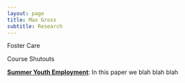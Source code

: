 ```yaml
---
layout: page
title: Max Gross
subtitle: Research
---
```


Foster Care  

Course Shutouts  

[**Summer Youth Employment**](https://max-gross.github.io/website_documents/maxgross_cv.pdf): In this paper we blah blah blah 

